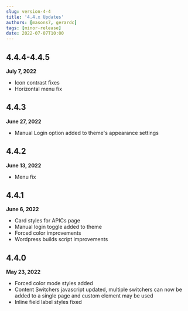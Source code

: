 ```yaml
---
slug: version-4-4
title: '4.4.x Updates'
authors: [masons7, gerardc]
tags: [minor-release]
date: 2022-07-07T10:00
---
```


## 4.4.4-4.4.5
**July 7, 2022**

* Icon contrast fixes
* Horizontal menu fix

## 4.4.3
**June 27, 2022**

* Manual Login option added to theme's appearance settings

## 4.4.2
**June 13, 2022**

* Menu fix

## 4.4.1
**June 6, 2022**

* Card styles for APICs page
* Manual login toggle added to theme
* Forced color improvements
* Wordpress builds script improvements

## 4.4.0
**May 23, 2022**

* Forced color mode styles added
* Content Switchers javascript updated, multiple switchers can now be added to a single page and custom element may be used
* Inline field label styles fixed
